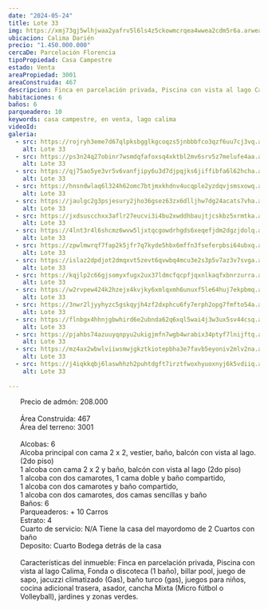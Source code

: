 ```yaml
---
date: "2024-05-24"
title: Lote 33
img: https://xmj73gj5wlhjwaa2yafrv5l6ls4z5ckowmcrqea4wwea2cdm5r6a.arweave.net/uxP9mT2yzpsAGsALGvV-XLmeiU6zBRgQHLWIDQhs7Hw
ubicacion: Calima Darién
precio: "1.450.000.000"
cercaDe: Parcelación Florencia
tipoPropiedad: Casa Campestre
estado: Venta
areaPropiedad: 3001
areaConstruida: 467
descripcion: Finca en parcelación privada, Piscina con vista al lago Calima, Fonda o discoteca (1 baño), billar pool, juego de sapo, jacuzzi climatizado (Gas), baño turco (gas), juegos para niños, cocina adicional trasera, asador, cancha Mixta (Micro fútbol o Volleyball), jardines y zonas verdes.
habitaciones: 6
baños: 6
parqueadero: 10
keywords: casa campestre, en venta, lago calima
videoId: 
galeria:
  - src: https://rojryh3eme7d67qlpksbgglkgcoqzs5jnbbbfco3qzf6uu7cj3vq.arweave.net/i5McH2RhPj9-C3qkExlqMJ0My6loQhKJ24ZL6lPiTus
    alt: Lote 33
  - src: https://ps3n24q27obinr7wsmdqfafoxsq4xktbl2mv6srv5z7melufe4aa.arweave.net/fLbdchr7gobH9pMHAoCuvKHLqmFemV9KNe5-wi6FJwA
    alt: Lote 33
  - src: https://qj75ao5ye3vr5v6vanfjipy6u3d7djpqjks6jiffibfa6l62hcha.arweave.net/gn_QO7gm6x7X1QNKlD8epsfxpfBKpeSgpUBKDy_aOI4
    alt: Lote 33
  - src: https://hnsndwlaq6l324h62omc7btjmxkhdnv4ucqple2yzdqvjsmsxowq.arweave.net/O2TR2WCHl71w_tOYL4ZpZdRxtrygoPWTWMjhVMmSu60
    alt: Lote 33
  - src: https://jaulgc2g3psjesury2jho36gsez63zx6dlljhw7dg24acats7vha.arweave.net/SCizC0bb5JJKkcaSd2_GkTPt5v4a1pPb4za4AQJy_U4
    alt: Lote 33
  - src: https://jxdsuscchxx3aflr27eucvi3i4bu2xwddhbaujtjcskbz5xrmtka.arweave.net/TccqSEI977AVcdfJQVUbRwNNXsMZwgomaRSUHPbxZNQ
    alt: Lote 33
  - src: https://4lnt3r4l6shcmz6wvw5ljxtqcgowdrhgds6xeqefjdm2dgzjdolq.arweave.net/4ts9x4v0jiZn1q26tN5wEZ1hxOYcvXJAhUjZoZspG5c
    alt: Lote 33
  - src: https://zpwlmwrqf7fap2k5jfr7q7kyde5hbx6mffn3fseferpbsi64ubxq.arweave.net/y-y2WjAvygfpXUlj-H1YGTpw38wpW7LIhSReGSPcoG8
    alt: Lote 33
  - src: https://islaz2dpdjot2dmqxvt5zevt6qvwbq4mcu3e2s3p5v7az3v7svga.arweave.net/RJYM6G8aXT0NkL1n3JKz9Ctgw4wVNk1Lb-1-DO6_lUw
    alt: Lote 33
  - src: https://kqjlp2c66gjsomyxfugx2ux37ldmcfqcpfjqxnlkaqfxbnrzurra.arweave.net/VBK36F7xkyczFy0NfVL7-sbBFgJ5Uwu1agQLcLY5pGI
    alt: Lote 33
  - src: https://w2rvpew424k2hzejx4kvjky6xmlqxmh6unuxf5le64huj7ekpbmq.arweave.net/tqNXktzXFaPkib8VVKseuxcLsP6jaXL1ZPcPRPyKeFk
    alt: Lote 33
  - src: https://3nwr2ljyyhyzc5gskqyjh4zf2dxphcu6fy7erph2opg7fmfto54a.arweave.net/220dLTjB8ZF00lQwk_Ml0O7zip4uPki8-nPN8rCzd3g
    alt: Lote 33
  - src: https://flnbgx4hhnjgbwhird6e2ubnda62q6xql5wai4j3w3ux5sv44csq.arweave.net/KtoTX4c7UmDY6Ij8TVAtGD2oevBfbARxO7bpfsq84KU
    alt: Lote 33
  - src: https://pjahbs74azuuyqnpyu2ukigjmfn7wgb4wrabix34ptyf7lnijftq.arweave.net/ekBwy_wGaUxBr8U1RSDJYVv7GDy0QBRffHzwX62oSWc
    alt: Lote 33
  - src: https://mz4ax2wbwlviiwsmwjgkztkiotepbha3e7favb5eyoniv2mlv2na.arweave.net/ZngL6sGy6oRaTLJMrM1IdMjwnBsnygqHpMOaiumLrpo
    alt: Lote 33
  - src: https://j4iqkkqbj6laswhhzh2puhtdgft7irztfwoxhyuoxnyj6k5vdiiq.arweave.net/TxEFKgFPlglY58n0-h5jMWf0RzMtnXPijrtwnyu1GhE
    alt: Lote 33
  
---
```

<ul>

Precio de admón: 208.000<br><br>
Área Construida: 467<br>
Área del terreno: 3001<br><br>
Alcobas: 6<br>
Alcoba principal con cama 2 x 2, vestier, baño, balcón con vista al lago. (2do piso)<br>
1 alcoba con cama 2 x 2 y baño, balcón con vista al lago (2do piso)<br>
1 alcoba con dos camarotes, 1 cama doble y baño compartido,<br>
1 alcoba con dos camarotes y baño compartido,<br>
1 alcoba con dos camarotes, dos camas sencillas y baño<br>
Baños: 6<br>
Parqueaderos: + 10 Carros<br>
Estrato: 4<br>
Cuarto de servicio: N/A Tiene la casa del mayordomo de 2 Cuartos con baño<br>
Deposito: Cuarto Bodega detrás de la casa<br><br>
Características del inmueble: Finca en parcelación privada, Piscina con vista al lago Calima, Fonda o discoteca (1 baño), billar pool, juego de sapo, jacuzzi climatizado (Gas), baño turco (gas), juegos para niños, cocina adicional trasera, asador, cancha Mixta (Micro fútbol o Volleyball), jardines y zonas verdes.<br><br>


</ul>